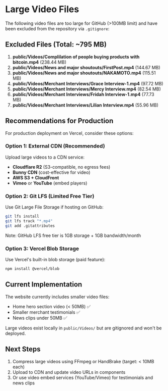 # Large Video Files

The following video files are too large for GitHub (>100MB limit) and have been excluded from the repository via `.gitignore`:

## Excluded Files (Total: ~795 MB)

1. **public/Videos/Complilation of people buying products with bitcoin.mp4** (238.44 MB)
2. **public/Videos/News and major shoutouts/FirstPost.mp4** (144.67 MB)
3. **public/Videos/News and major shoutouts/NAKAMOTO.mp4** (115.51 MB)
4. **public/Videos/Merchant Interviews/Grace Interview-1.mp4** (97.72 MB)
5. **public/Videos/Merchant Interviews/Mercy Interview.mp4** (82.54 MB)
6. **public/Videos/Merchant Interviews/Fridah Interview-1.mp4** (77.73 MB)
7. **public/Videos/Merchant Interviews/Lilian Interview.mp4** (55.96 MB)

## Recommendations for Production

For production deployment on Vercel, consider these options:

### Option 1: External CDN (Recommended)
Upload large videos to a CDN service:
- **Cloudflare R2** (S3-compatible, no egress fees)
- **Bunny CDN** (cost-effective for video)
- **AWS S3 + CloudFront**
- **Vimeo** or **YouTube** (embed players)

### Option 2: Git LFS (Limited Free Tier)
Use Git Large File Storage if hosting on GitHub:
```bash
git lfs install
git lfs track "*.mp4"
git add .gitattributes
```
Note: GitHub LFS free tier is 1GB storage + 1GB bandwidth/month

### Option 3: Vercel Blob Storage
Use Vercel's built-in blob storage (paid feature):
```bash
npm install @vercel/blob
```

## Current Implementation

The website currently includes smaller video files:
- Home hero section video (< 50MB) ✅
- Smaller merchant testimonials ✅
- News clips under 50MB ✅

Large videos exist locally in `public/Videos/` but are gitignored and won't be deployed.

## Next Steps

1. Compress large videos using FFmpeg or HandBrake (target: < 10MB each)
2. Upload to CDN and update video URLs in components
3. Or use video embed services (YouTube/Vimeo) for testimonials and news clips
